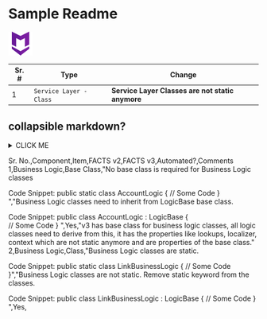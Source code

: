 # Sample Readme

![image](https://github.com/adam-p/markdown-here/raw/master/src/common/images/icon48.png)

Sr. # | Type | Change
--- | --- | ---
1 | `Service Layer - Class` | **Service Layer Classes are not static anymore**

## collapsible markdown?

<details><summary>CLICK ME</summary>
<p>

#### yes, even hidden code blocks!

```python
print("hello world!")
```

</p>
</details>

Sr. No.,Component,Item,FACTS v2,FACTS v3,Automated?,Comments
1,Business Logic,Base Class,"No base class is required for Business Logic classes

Code Snippet:
public static class AccountLogic
{
  // Some Code
}
","Business Logic classes need to inherit from LogicBase base class. 

Code Snippet:
public class AccountLogic : LogicBase
{   
 // Some Code
}
",Yes,"v3 has base class for business logic classes, all logic classes need to derive from this, it has the properties like lookups, localizer, context which are not static anymore and are properties of the base class."
2,Business Logic,Class,"Business Logic classes are static.

Code Snippet:
 public static class LinkBusinessLogic
{
  // Some Code
}","Business Logic classes are not static. Remove static keyword from the classes.

Code Snippet:
public class LinkBusinessLogic : LogicBase
{
  // Some Code
}
",Yes,
